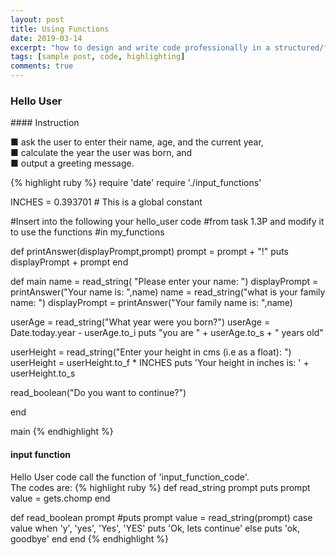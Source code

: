 ```yaml
---
layout: post
title: Using Functions
date: 2019-03-14
excerpt: "how to design and write code professionally in a structured/functional framework."
tags: [sample post, code, highlighting]
comments: true
---
```


### Hello User
<p></p>
#### Instruction
<p>
■ ask the user to enter their name, age, and the current year, <br>
■ calculate the year the user was born, and<br>
■ output a greeting message.<br>
</p>

{% highlight ruby %}
require 'date'
require './input_functions'

INCHES = 0.393701  # This is a global constant

#Insert into the following your hello_user code
#from task 1.3P and modify it to use the functions
#in my_functions

def printAnswer(displayPrompt,prompt)
   prompt = prompt + "!"
   puts displayPrompt + prompt
end

def main
   name = read_string( "Please enter your name: ")
   displayPrompt = printAnswer("Your name is: ",name)
   name = read_string("what is your family name:  ")
   displayPrompt = printAnswer("Your family name is: ",name)

   userAge = read_string("What year were you born?")
   userAge = Date.today.year - userAge.to_i
   puts "you are " + userAge.to_s + " years old"
 
   userHeight = read_string("Enter your height in cms (i.e as a float): ")
   userHeight = userHeight.to_f * INCHES
   puts 'Your height in inches is: ' + userHeight.to_s

   read_boolean("Do you want to continue?")

end

main
{% endhighlight %}

#### input function
<p>
Hello User code call the function of 'input_function_code'. 
<br>The codes are:
{% highlight ruby %}
def read_string prompt
	puts prompt
   value = gets.chomp
end

def read_boolean prompt
    #puts prompt
    value = read_string(prompt)
    case value
	when 'y', 'yes', 'Yes', 'YES'
		puts 'Ok, lets continue'
	else
		puts 'ok, goodbye'
	end
end
{% endhighlight %}
</p>


